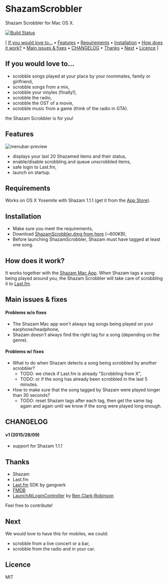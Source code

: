 ShazamScrobbler
=================

Shazam Scrobbler for Mac OS X. 

[![Build Status](https://travis-ci.org/stephanebruckert/ShazamScrobbler.svg?branch=master)](https://travis-ci.org/stephanebruckert/ShazamScrobbler)

[ [If you would love to...](#if-you-would-love-to) &bull; [Features](#features) &bull; [Requirements](#requirements) &bull; [Installation](#installation) &bull; [How does it work?](#how-does-it-work) &bull; [Main issues & fixes](#main-issues--fixes) &bull; [CHANGELOG](#changelog) &bull; [Thanks](#thanks) &bull; [Next](#next) &bull; [Licence](#licence) ]

## If you would love to...

 - scrobble songs played at your place by your roommates, family or girlfriend,
 - scrobble songs from a mix,
 - scrobble your vinyles (finally!),
 - scrobble the radio,
 - scrobble the OST of a movie,
 - scrobble music from a game (think of the radio in GTA).
 
the Shazam Scrobbler is for you!

## Features

![menubar-preview](https://cloud.githubusercontent.com/assets/1932338/10127413/89a1b8ce-65a1-11e5-8fd7-479ad0eca604.png)
 
 - displays your last 20 Shazamed items and their status,
 - enable/disable scrobbling and queue unscrobbled items,
 - safe login to Last.fm,
 - launch on startup.

## Requirements

Works on OS X Yosemite with Shazam 1.1.1 (get it from the [App Store](https://itunes.apple.com/en/app/shazam/id897118787?mt=12)).

## Installation

 - Make sure you meet the requirements,
 - Download [ShazamScrobbler.dmg from here](https://github.com/stephanebruckert/ShazamScrobbler/releases) (~600KB),
 - Before launching ShazamScrobbler, Shazam must have tagged at least one song.

## How does it work?

It works together with the [Shazam Mac App](https://itunes.apple.com/us/app/shazam/id897118787?mt=12). When Shazam tags a song being played around you, the Shazam Scrobbler will take care of scrobbling it to [Last.fm](http://last.fm).

## Main issues & fixes

#### Problems w/o fixes

- The Shazam Mac app won't always tag songs being played on your earphone/headphone,
- Shazam doesn't always find the right tag for a song (depending on the genre).

#### Problems w/ fixes

- What to do when Shazam detects a song being scrobbled by another scrobbler?
  - TODO: we check if Last.fm is already "Scrobbling from X",
  - TODO: or if the song has already been scrobbled in the last 5 minutes.
- How to make sure that the song tagged by Shazam were played longer than 30 seconds?
  - TODO: reset Shazam tags after each tag, then get the same tag again and again until we know if the song were played long enough.

## CHANGELOG

#### v1 (2015/28/09)

 - support for Shazam 1.1.1

## Thanks

 - Shazam
 - Last.fm
 - [Last.fm](https://github.com/gangverk/LastFm) SDK by gangverk
 - [FMDB](https://github.com/ccgus/fmdb)
 - [LaunchAtLoginController](https://github.com/Mozketo/LaunchAtLoginController) by [Ben Clark-Robinson](https://github.com/Mozketo)

Feel free to contribute!

## Next

We would love to have this for mobiles, we could:
 - scrobble from a live concert or a bar,
 - scrobble from the radio and in your car.
 
## Licence

MIT